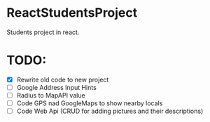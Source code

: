# ReactStudentsProject
Students project in react. 

# TODO:
- [x] Rewrite old code to new project
- [ ] Google Address Input Hints
- [ ] Radius to MapAPI value
- [ ] Code GPS nad GoogleMaps to show nearby locals
- [ ] Code Web Api (CRUD for adding pictures and their descriptions)
